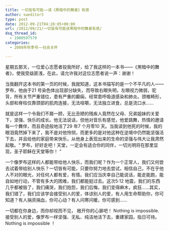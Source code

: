 ```yaml
---
title: 一切皆有可能——读《黑暗中的舞者》有感
author: sweditor3
type: post
date: 2012-09-21T04:28:05+00:00
url: /2012/09/21/一切皆有可能读黑暗中的舞者有感/
dsq_thread_id:
  - 1900597579
categories:
  - 2008年秋季号——社会关怀

---
```

星期五那天，一位爱心志愿者投我所好，给了我这样的一本书——《黑暗中的舞者》，使我受益匪浅，在此，请允许我对这位志愿者说一声：谢谢！

当我翻开这本书的第一页的时候，我就知道，这本书描写的是一个不平凡的人——罗布，他由于21 号染色体出现部分缺失，而导致右眼失明，左眼视力微弱，驼背，所有关节严重错位，患有严重的癫痫，经常患呼吸道感染和肺炎。颈椎畸形，头部和脊柱仅靠颈部的肌肉连接，无法咀嚼，无法独立进食，总是流口水……

就是这样一个令我们不屑一顾，无比丑陋的残疾人竟然在父母、兄弟姐妹的关爱下，坚强、快乐的成长。他无法说话，但他对音乐有感觉，他爱跳舞，热情的邀请每一个舞伴，而且奇迹般地活了29 年7 个月零10 天。当我读到他死的时候，我的眼泪竟然掉下来了，我不是对他怜悯，而更多的是对他这种在逆境中仍然能坚强活下去，并且给他的家庭带来快乐，从他身上表现出来的生命的坚强与伟大让我肃然起敬。“ 罗布，好好走吧！天堂，一定会有适合你的同伴，一切光明将在那里显现，圣子耶稣在天堂等你！ ”

一个像罗布这样的人都能带给他人快乐，而我们呢？作为一个正常人，我们又何尝去试着带给别人快乐？一切皆有可能，只要你努力地去尝试，相信自己，不在乎他人不对的眼光，对任何人都有爱，有情。我们应当庆幸自己能说话，能走能跑，能自如地行动，不管有多大的困难，我们都能挺过去。这次5·12 地震，我们的东西几乎都被毁了，我们痛哭，我们抱怨，我们后悔，我们变得麻木，疯狂……其实，我们错了，我们应该学会接受别人的爱，体谅别人的爱，有人用生命帮助你，你可知道？有人捐资捐血，你可心动？有人问寒问暖，你可感到……

一切都在你身边，而你却视而不见， 敞开你的心扉吧！ Nothing is impossible. 接受别人的爱，像罗布一样坚强、无私、纯洁地活下去，重建家园，指日可待。 Nothing is impossible ！
